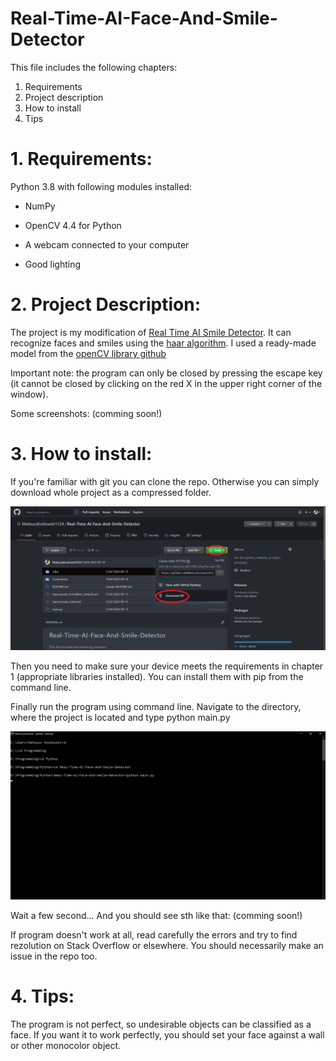 # Real-Time-AI-Face-And-Smile-Detector

This file includes the following chapters:
1. Requirements
2. Project description
3. How to install
4. Tips

# 1. Requirements:
Python 3.8 with following modules installed:
* NumPy
* OpenCV 4.4 for Python

* A webcam connected to your computer
* Good lighting

# 2. Project Description:
The project is my modification of [Real Time AI Smile Detector](https://youtu.be/uLY5JSE5WAU).
It can recognize faces and smiles using the [haar algorithm](https://opencv-python-tutroals.readthedocs.io/en/latest/py_tutorials/py_objdetect/py_face_detection/py_face_detection.html).
I used a ready-made model from the [openCV library github](https://github.com/opencv/opencv/tree/master/data/haarcascades)

Important note: the program can only be closed by pressing the escape key (it cannot be closed by clicking on the red X in the upper right corner of the window).

Some screenshots:
(comming soon!)

# 3. How to install:
If you're familiar with git you can clone the repo. Otherwise you can simply download whole project as a compressed folder.

![download](Screenshots//download.png)

Then you need to make sure your device meets the requirements in chapter 1 (appropriate libraries installed).
You can install them with pip from the command line.

Finally run the program using command line. Navigate to the directory, where the project is located and type python main.py

![running](Screenshots//commandLine1.png)

Wait a few second...
And you should see sth like that:
(comming soon!)

If program doesn't work at all, read carefully the errors and try to find rezolution on Stack Overflow or elsewhere. You should necessarily make an issue in the repo too.

# 4. Tips:
The program is not perfect, so undesirable objects can be classified as a face.
If you want it to work perfectly, you should set your face against a wall or other monocolor object.
